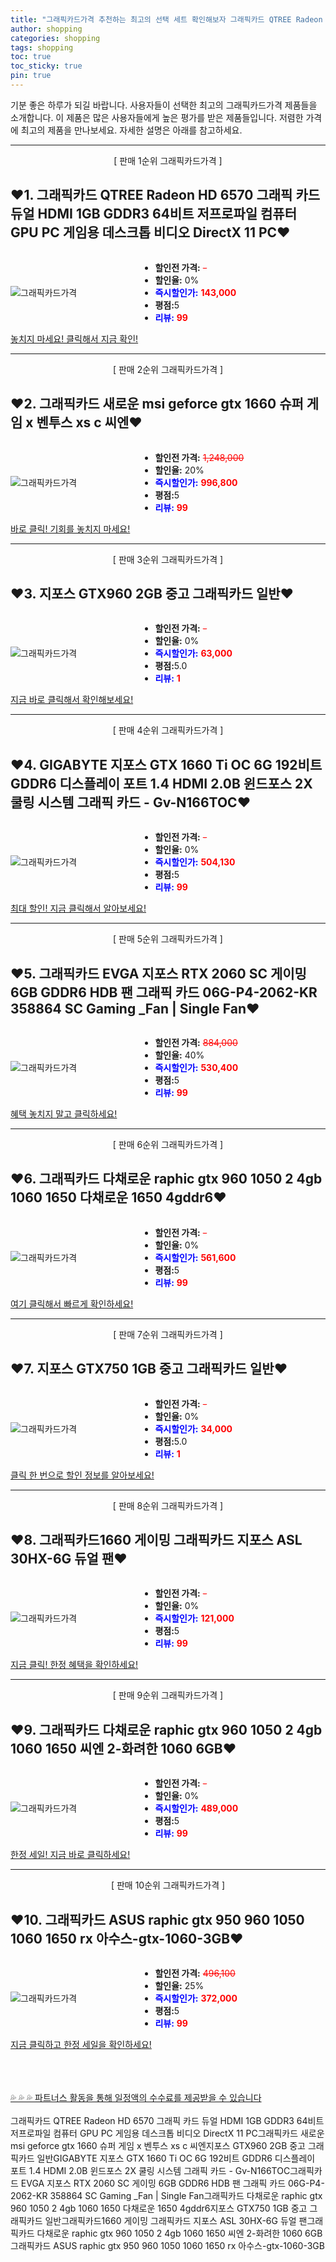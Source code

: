 ```yaml
---
title: "그래픽카드가격 추천하는 최고의 선택 세트 확인해보자 그래픽카드 QTREE Radeon HD 6570"
author: shopping
categories: shopping
tags: shopping
toc: true
toc_sticky: true
pin: true
---
```

기분 좋은 하루가 되길 바랍니다. 사용자들이 선택한 최고의 그래픽카드가격 제품들을 소개합니다. 이 제품은 많은 사용자들에게 높은 평가를 받은 제품들입니다. 저렴한 가격에 최고의 제품을 만나보세요. 자세한 설명은 아래를 참고하세요.

---
<p class="toplist" style="margin: 0 auto; display: block; width: fit-content;">[ 판매 1순위 그래픽카드가격 ]</p>

<h2><strong>❤️1. 그래픽카드 QTREE Radeon HD 6570 그래픽 카드 듀얼 HDMI 1GB GDDR3 64비트 저프로파일 컴퓨터 GPU PC 게임용 데스크톱 비디오 DirectX 11 PC❤️</strong></h2>

<div style="display: flex; align-items: center;">
    <div style="flex: 0.4;">
        <img src="https://thumbnail6.coupangcdn.com/thumbnails/remote/230x230ex/image/vendor_inventory/e42b/b35350614e14b2868a21cbe90fb83b705f8add18ad3c9b1fe7b14221ae29.jpg" alt="그래픽카드가격" style="max-width: 100%;">
    </div>
    <div style="flex: 0.6; margin-left: 10px;">
        <ul>
            <li><strong>할인전 가격:</strong> <del style="color: red;">-</del></li>
            <li><strong>할인율:</strong> 0%</li>
            <li><span style='color:blue'><strong>즉시할인가:</strong></span> <span style='color:red'><strong>143,000</strong></span></li>
            <li><strong>평점:</strong>5</li>
            <li><span style='color:blue'><strong>리뷰:</strong></span> <span style='color:red'><strong>99</strong></span></li>
        </ul>
    </div>
</div>
<div class="center">
    <a href="https://William4Davisa.github.io?lptag=AF9450613&subid=githubio&pageKey=7642741064&traceid=V0-153&itemId=20313438017&vendorItemId=88920180088" class="myButton">
        놓치지 마세요! 클릭해서 지금 확인!
    </a>
</div>


---
<p class="toplist" style="margin: 0 auto; display: block; width: fit-content;">[ 판매 2순위 그래픽카드가격 ]</p>

<h2><strong>❤️2. 그래픽카드 새로운 msi geforce gtx 1660 슈퍼 게임 x 벤투스 xs c 씨엔❤️</strong></h2>

<div style="display: flex; align-items: center;">
    <div style="flex: 0.4;">
        <img src="https://thumbnail10.coupangcdn.com/thumbnails/remote/230x230ex/image/vendor_inventory/0451/335ccee207f7b076c115046d7f3c171f23a50081152922897721cf3f4bf5.jpeg" alt="그래픽카드가격" style="max-width: 100%;">
    </div>
    <div style="flex: 0.6; margin-left: 10px;">
        <ul>
            <li><strong>할인전 가격:</strong> <del style="color: red;">1,248,000</del></li>
            <li><strong>할인율:</strong> 20%</li>
            <li><span style='color:blue'><strong>즉시할인가:</strong></span> <span style='color:red'><strong>996,800</strong></span></li>
            <li><strong>평점:</strong>5</li>
            <li><span style='color:blue'><strong>리뷰:</strong></span> <span style='color:red'><strong>99</strong></span></li>
        </ul>
    </div>
</div>
<div class="center">
    <a href="https://William4Davisa.github.io?lptag=AF9450613&subid=githubio&pageKey=6396707603&traceid=V0-153&itemId=13661323350&vendorItemId=82760234065" class="myButton">
        바로 클릭! 기회를 놓치지 마세요!
    </a>
</div>


---
<p class="toplist" style="margin: 0 auto; display: block; width: fit-content;">[ 판매 3순위 그래픽카드가격 ]</p>

<h2><strong>❤️3. 지포스 GTX960 2GB 중고 그래픽카드 일반❤️</strong></h2>

<div style="display: flex; align-items: center;">
    <div style="flex: 0.4;">
        <img src="https://thumbnail7.coupangcdn.com/thumbnails/remote/230x230ex/image/vendor_inventory/60ff/c358a2fc888e44b6a3ef85bfe36ce069a435b16708a6f20bbbacfe5ba204.jpg" alt="그래픽카드가격" style="max-width: 100%;">
    </div>
    <div style="flex: 0.6; margin-left: 10px;">
        <ul>
            <li><strong>할인전 가격:</strong> <del style="color: red;">-</del></li>
            <li><strong>할인율:</strong> 0%</li>
            <li><span style='color:blue'><strong>즉시할인가:</strong></span> <span style='color:red'><strong>63,000</strong></span></li>
            <li><strong>평점:</strong>5.0</li>
            <li><span style='color:blue'><strong>리뷰:</strong></span> <span style='color:red'><strong>1</strong></span></li>
        </ul>
    </div>
</div>
<div class="center">
    <a href="https://William4Davisa.github.io?lptag=AF9450613&subid=githubio&pageKey=6555941963&traceid=V0-153&itemId=14654526936&vendorItemId=81895760973" class="myButton">
        지금 바로 클릭해서 확인해보세요!
    </a>
</div>


---
<p class="toplist" style="margin: 0 auto; display: block; width: fit-content;">[ 판매 4순위 그래픽카드가격 ]</p>

<h2><strong>❤️4. GIGABYTE 지포스 GTX 1660 Ti OC 6G 192비트 GDDR6 디스플레이 포트 1.4 HDMI 2.0B 윈드포스 2X 쿨링 시스템 그래픽 카드 - Gv-N166TOC❤️</strong></h2>

<div style="display: flex; align-items: center;">
    <div style="flex: 0.4;">
        <img src="https://thumbnail10.coupangcdn.com/thumbnails/remote/230x230ex/image/vendor_inventory/739d/f4e7ce7ad4f92c411336c1cdc45983c5a68c28dea9d483e8108554858830.jpg" alt="그래픽카드가격" style="max-width: 100%;">
    </div>
    <div style="flex: 0.6; margin-left: 10px;">
        <ul>
            <li><strong>할인전 가격:</strong> <del style="color: red;">-</del></li>
            <li><strong>할인율:</strong> 0%</li>
            <li><span style='color:blue'><strong>즉시할인가:</strong></span> <span style='color:red'><strong>504,130</strong></span></li>
            <li><strong>평점:</strong>5</li>
            <li><span style='color:blue'><strong>리뷰:</strong></span> <span style='color:red'><strong>99</strong></span></li>
        </ul>
    </div>
</div>
<div class="center">
    <a href="https://William4Davisa.github.io?lptag=AF9450613&subid=githubio&pageKey=7766141200&traceid=V0-153&itemId=20954350175&vendorItemId=89647551099" class="myButton">
        최대 할인! 지금 클릭해서 알아보세요!
    </a>
</div>


---
<p class="toplist" style="margin: 0 auto; display: block; width: fit-content;">[ 판매 5순위 그래픽카드가격 ]</p>

<h2><strong>❤️5. 그래픽카드 EVGA 지포스 RTX 2060 SC 게이밍 6GB GDDR6 HDB 팬 그래픽 카드 06G-P4-2062-KR 358864 SC Gaming _Fan | Single Fan❤️</strong></h2>

<div style="display: flex; align-items: center;">
    <div style="flex: 0.4;">
        <img src="https://thumbnail6.coupangcdn.com/thumbnails/remote/230x230ex/image/vendor_inventory/e0db/79e8e4285a0ee0517bae569a6cfe5a7b241812c3015410457fdf4d6a4736.jpg" alt="그래픽카드가격" style="max-width: 100%;">
    </div>
    <div style="flex: 0.6; margin-left: 10px;">
        <ul>
            <li><strong>할인전 가격:</strong> <del style="color: red;">884,000</del></li>
            <li><strong>할인율:</strong> 40%</li>
            <li><span style='color:blue'><strong>즉시할인가:</strong></span> <span style='color:red'><strong>530,400</strong></span></li>
            <li><strong>평점:</strong>5</li>
            <li><span style='color:blue'><strong>리뷰:</strong></span> <span style='color:red'><strong>99</strong></span></li>
        </ul>
    </div>
</div>
<div class="center">
    <a href="https://William4Davisa.github.io?lptag=AF9450613&subid=githubio&pageKey=7642697959&traceid=V0-153&itemId=20313183852&vendorItemId=90773267757" class="myButton">
        혜택 놓치지 말고 클릭하세요!
    </a>
</div>


---
<p class="toplist" style="margin: 0 auto; display: block; width: fit-content;">[ 판매 6순위 그래픽카드가격 ]</p>

<h2><strong>❤️6. 그래픽카드 다채로운 raphic gtx 960 1050 2 4gb 1060 1650 다채로운 1650 4gddr6❤️</strong></h2>

<div style="display: flex; align-items: center;">
    <div style="flex: 0.4;">
        <img src="https://thumbnail6.coupangcdn.com/thumbnails/remote/230x230ex/image/vendor_inventory/9511/540936262564a65600149187505b97b2dc6e4c64882837a362b2b04531ff.jpeg" alt="그래픽카드가격" style="max-width: 100%;">
    </div>
    <div style="flex: 0.6; margin-left: 10px;">
        <ul>
            <li><strong>할인전 가격:</strong> <del style="color: red;">-</del></li>
            <li><strong>할인율:</strong> 0%</li>
            <li><span style='color:blue'><strong>즉시할인가:</strong></span> <span style='color:red'><strong>561,600</strong></span></li>
            <li><strong>평점:</strong>5</li>
            <li><span style='color:blue'><strong>리뷰:</strong></span> <span style='color:red'><strong>99</strong></span></li>
        </ul>
    </div>
</div>
<div class="center">
    <a href="https://William4Davisa.github.io?lptag=AF9450613&subid=githubio&pageKey=6531514993&traceid=V0-153&itemId=14508856558&vendorItemId=82760238828" class="myButton">
        여기 클릭해서 빠르게 확인하세요!
    </a>
</div>


---
<p class="toplist" style="margin: 0 auto; display: block; width: fit-content;">[ 판매 7순위 그래픽카드가격 ]</p>

<h2><strong>❤️7. 지포스 GTX750 1GB 중고 그래픽카드 일반❤️</strong></h2>

<div style="display: flex; align-items: center;">
    <div style="flex: 0.4;">
        <img src="https://thumbnail9.coupangcdn.com/thumbnails/remote/230x230ex/image/vendor_inventory/490d/7cb2bb67ddbba405357ad7e79082b1858eb250584e06503899d88c3df45a.jpg" alt="그래픽카드가격" style="max-width: 100%;">
    </div>
    <div style="flex: 0.6; margin-left: 10px;">
        <ul>
            <li><strong>할인전 가격:</strong> <del style="color: red;">-</del></li>
            <li><strong>할인율:</strong> 0%</li>
            <li><span style='color:blue'><strong>즉시할인가:</strong></span> <span style='color:red'><strong>34,000</strong></span></li>
            <li><strong>평점:</strong>5.0</li>
            <li><span style='color:blue'><strong>리뷰:</strong></span> <span style='color:red'><strong>1</strong></span></li>
        </ul>
    </div>
</div>
<div class="center">
    <a href="https://William4Davisa.github.io?lptag=AF9450613&subid=githubio&pageKey=6555941830&traceid=V0-153&itemId=14654525936&vendorItemId=81895759998" class="myButton">
        클릭 한 번으로 할인 정보를 알아보세요!
    </a>
</div>


---
<p class="toplist" style="margin: 0 auto; display: block; width: fit-content;">[ 판매 8순위 그래픽카드가격 ]</p>

<h2><strong>❤️8. 그래픽카드1660 게이밍 그래픽카드 지포스 ASL 30HX-6G 듀얼 팬❤️</strong></h2>

<div style="display: flex; align-items: center;">
    <div style="flex: 0.4;">
        <img src="https://thumbnail8.coupangcdn.com/thumbnails/remote/230x230ex/image/vendor_inventory/eecd/ff59ab53d647b58cc9f1de33cc34367f21d6384e47f144f2978faacae016.png" alt="그래픽카드가격" style="max-width: 100%;">
    </div>
    <div style="flex: 0.6; margin-left: 10px;">
        <ul>
            <li><strong>할인전 가격:</strong> <del style="color: red;">-</del></li>
            <li><strong>할인율:</strong> 0%</li>
            <li><span style='color:blue'><strong>즉시할인가:</strong></span> <span style='color:red'><strong>121,000</strong></span></li>
            <li><strong>평점:</strong>5</li>
            <li><span style='color:blue'><strong>리뷰:</strong></span> <span style='color:red'><strong>99</strong></span></li>
        </ul>
    </div>
</div>
<div class="center">
    <a href="https://William4Davisa.github.io?lptag=AF9450613&subid=githubio&pageKey=7760859852&traceid=V0-153&itemId=20928395077&vendorItemId=87995150835" class="myButton">
        지금 클릭! 한정 혜택을 확인하세요!
    </a>
</div>


---
<p class="toplist" style="margin: 0 auto; display: block; width: fit-content;">[ 판매 9순위 그래픽카드가격 ]</p>

<h2><strong>❤️9. 그래픽카드 다채로운 raphic gtx 960 1050 2 4gb 1060 1650 씨엔 2-화려한 1060 6GB❤️</strong></h2>

<div style="display: flex; align-items: center;">
    <div style="flex: 0.4;">
        <img src="https://thumbnail9.coupangcdn.com/thumbnails/remote/230x230ex/image/vendor_inventory/e8c2/ed79223b01692958c5f2886799d096cce35199ec195033f48ed664bbc32f.jpeg" alt="그래픽카드가격" style="max-width: 100%;">
    </div>
    <div style="flex: 0.6; margin-left: 10px;">
        <ul>
            <li><strong>할인전 가격:</strong> <del style="color: red;">-</del></li>
            <li><strong>할인율:</strong> 0%</li>
            <li><span style='color:blue'><strong>즉시할인가:</strong></span> <span style='color:red'><strong>489,000</strong></span></li>
            <li><strong>평점:</strong>5</li>
            <li><span style='color:blue'><strong>리뷰:</strong></span> <span style='color:red'><strong>99</strong></span></li>
        </ul>
    </div>
</div>
<div class="center">
    <a href="https://William4Davisa.github.io?lptag=AF9450613&subid=githubio&pageKey=6404063016&traceid=V0-153&itemId=13703551502&vendorItemId=82760238878" class="myButton">
        한정 세일! 지금 바로 클릭하세요!
    </a>
</div>


---
<p class="toplist" style="margin: 0 auto; display: block; width: fit-content;">[ 판매 10순위 그래픽카드가격 ]</p>

<h2><strong>❤️10. 그래픽카드 ASUS raphic gtx 950 960 1050 1060 1650 rx 아수스-gtx-1060-3GB❤️</strong></h2>

<div style="display: flex; align-items: center;">
    <div style="flex: 0.4;">
        <img src="https://thumbnail10.coupangcdn.com/thumbnails/remote/230x230ex/image/vendor_inventory/a50a/d5c2b9dd147da8bd8ca719f123eaebbe7531317a2c18942fdb6cbff6b8b5.jpeg" alt="그래픽카드가격" style="max-width: 100%;">
    </div>
    <div style="flex: 0.6; margin-left: 10px;">
        <ul>
            <li><strong>할인전 가격:</strong> <del style="color: red;">496,100</del></li>
            <li><strong>할인율:</strong> 25%</li>
            <li><span style='color:blue'><strong>즉시할인가:</strong></span> <span style='color:red'><strong>372,000</strong></span></li>
            <li><strong>평점:</strong>5</li>
            <li><span style='color:blue'><strong>리뷰:</strong></span> <span style='color:red'><strong>99</strong></span></li>
        </ul>
    </div>
</div>
<div class="center">
    <a href="https://William4Davisa.github.io?lptag=AF9450613&subid=githubio&pageKey=6396713719&traceid=V0-153&itemId=13661339378&vendorItemId=82760200610" class="myButton">
        지금 클릭하고 한정 세일을 확인하세요!
    </a>
</div>

<br><br><br>[💦 💦 💦 파트너스 활동을 통해 일정액의 수수료를 제공받을 수 있습니다](https://link.coupang.com/a/bcpT2c)<br><br>그래픽카드 QTREE Radeon HD 6570 그래픽 카드 듀얼 HDMI 1GB GDDR3 64비트 저프로파일 컴퓨터 GPU PC 게임용 데스크톱 비디오 DirectX 11 PC그래픽카드 새로운 msi geforce gtx 1660 슈퍼 게임 x 벤투스 xs c 씨엔지포스 GTX960 2GB 중고 그래픽카드 일반GIGABYTE 지포스 GTX 1660 Ti OC 6G 192비트 GDDR6 디스플레이 포트 1.4 HDMI 2.0B 윈드포스 2X 쿨링 시스템 그래픽 카드 - Gv-N166TOC그래픽카드 EVGA 지포스 RTX 2060 SC 게이밍 6GB GDDR6 HDB 팬 그래픽 카드 06G-P4-2062-KR 358864 SC Gaming _Fan | Single Fan그래픽카드 다채로운 raphic gtx 960 1050 2 4gb 1060 1650 다채로운 1650 4gddr6지포스 GTX750 1GB 중고 그래픽카드 일반그래픽카드1660 게이밍 그래픽카드 지포스 ASL 30HX-6G 듀얼 팬그래픽카드 다채로운 raphic gtx 960 1050 2 4gb 1060 1650 씨엔 2-화려한 1060 6GB그래픽카드 ASUS raphic gtx 950 960 1050 1060 1650 rx 아수스-gtx-1060-3GB